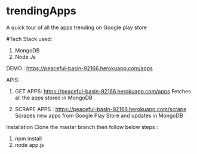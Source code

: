 # trendingApps
A quick tour of all the apps trending on Google play store


#Tech Stack used:
1. MongoDB
2. Node Js

DEMO : 
https://peaceful-basin-92166.herokuapp.com/apps

APIS:
1. GET APPS:
  https://peaceful-basin-92166.herokuapp.com/apps
  Fetches all the apps stored in MongoDB
 
2. SCRAPE APPS :
  https://peaceful-basin-92166.herokuapp.com/scrape
  Scrapes new apps from Google Play Store and updates in MongoDB
  
Installation
  Clone the master branch then follow below steps :
  1. npm install
  2. node app.js
